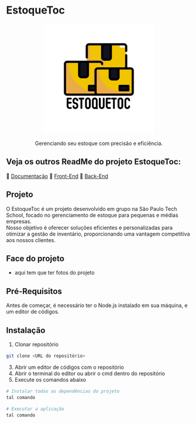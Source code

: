 # EstoqueToc


<p align="center">
   <img src="1.png" width="300" height="300"> 
   <p align="center">Gerenciando seu estoque com precisão e eficiência.</p>
</p>

## Veja os outros ReadMe do projeto EstoqueToc:
🔗 [Documentação](https://github.com/EstoqueToc/Documentation)   🔗 [Front-End](https://github.com/EstoqueToc/FrontEnd)  🔗 [Back-End](https://github.com/EstoqueToc/BackEnd)

## Projeto
O EstoqueToc é um projeto desenvolvido em grupo na São Paulo Tech School, focado no gerenciamento de estoque para pequenas e médias empresas. </br>
Nosso objetivo é oferecer soluções eficientes e personalizadas para otimizar a gestão de inventário, proporcionando uma vantagem competitiva aos nossos clientes.

## Face do projeto
- aqui tem que ter fotos do projeto

## Pré-Requisitos
Antes de começar, é necessário ter o Node.js instalado em sua máquina, e um editor de códigos.

## Instalação
1. Clonar repositório
```bash
git clone <URL do repositório>
```
3. Abrir um editor de códigos com o repositório
4. Abrir o terminal do editor ou abrir o cmd dentro do repositório
5. Execute os comandos abaixo
```bash
# Instalar todas as dependências do projeto
tal comando
```
```bash
# Executar a aplicação
tal comando
```
